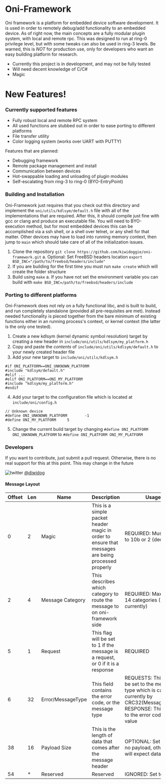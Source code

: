 # Oni-Framework


Oni framework is a platform for embedded device software development. It is used in order to remotely debug/add functionality to an embedded device. As of right now, the main concepts are a fully modular plugin system, with local and remote rpc. This was designed to run at ring-0 privilege level, but with some tweaks can also be used in ring-3 levels. Be warned, this is *NOT* for production use, only for developers who want an easy building platform for research.

  - Currently this project is in development, and may not be fully tested
  - Will need decent knowledge of C/C#
  - Magic

# New Features!

### Currently supported features

  - Fully robust local and remote RPC system
  - All used functions are stubbed out in order to ease porting to different platforms
  - File transfer utility
  - Color logging system (works over UART with PUTTY)

Features that are planned:
  - Debugging framework
  - Remote package management and install
  - Communication between devices
  - Hot-swappable loading and unloading of plugin modules
  - Self-escalating from ring-3 to ring-0 (BYO-EntryPoint)

### Building and Installation

Oni-Framework just requires that you check out this directory and implement the `oni/utils/kdlsym/default.h` file with all of the implementations that are required. After this, it should compile just fine with gcc or clang and produce an executable file. You will need to BYO-execution method, but for most embedded devices this can be accomplished via a ssh shell, or a shell over telnet, or any shell for that matter. Other devices may have to load into running memory context, then jump to `main` which should take care of all of the initialization issues.

1. Clone the repository `git clone https://github.com/kiwidoggie/oni-framework.git`
    a. Optional: Set FreeBSD headers location `export BSD_INC="/path/to/freebsd/headers/include"`
2. If you are building for the first time you must run `make create` which will create the folder structure
3. Build using `make`
    a. If you have not set the environment variable you can build with `make BSD_INC=/path/to/freebsd/headers/include`

### Porting to different platforms
Oni-Framework does not rely on a fully functional libc, and is built to build, and run completely standalone (provided all pre-requisites are met). Instead needed functionality is pieced together from the bare minimum of existing functions either in an running process's context, or kernel context (the latter is the only one tested).

1. Create a new kdlsym (kernel dynamic symbol resolution) target by creating a new header in `include/oni/utils/kdlsym/my_platform.h`
2. Copy and paste the *contents* of `include/oni/utils/kdlsym/default.h` to your newly created header file
3. Add your new target to `include/oni/utils/kdlsym.h`

```
#if ONI_PLATFORM==ONI_UNKNOWN_PLATFORM
#include "kdlsym/default.h"
#elif ...
#elif ONI_PLATFORM==ONI_MY_PLATFORM
#include "kdlsym/my_platform.h"
#endif
```

4. Add your target to the configuration file which is located at `include/oni/config.h`

```
// Unknown device
#define ONI_UNKNOWN_PLATFORM		-1
#define ONI_MY_PLATFORM		5
```

5. Change the current build target by changing 
`#define ONI_PLATFORM ONI_UNKNOWN_PLATFORM` to `#define ONI_PLATFORM ONI_MY_PLATFORM`


### Developers

If you want to contribute, just submit a pull request. Otherwise, there is no real support for this at this point. This may change in the future

![twitter](http://i.imgur.com/tXSoThF.png) [@diwidog](https://twitter.com/diwidog)

#### Message Layout

|Offset	| Len	| Name				| Description   |Usage   |
|-------|-------|-------------------|---|---|
| 0		| 2		| Magic				| This is a simple packet header magic in order to ensure that messages are being processed properly   | REQUIRED: Must be set to 10b or 2 (dec)   |
| 2		| 4		| Message Category  | This describes which category to route the message to on oni-framework side   | REQUIRED: Maximum of 14 categories (5 in use currently)   |
| 5		| 1		| Request			| This flag will be set to 1 if the message is a request, or 0 if it is a response  | REQUIRED   |
| 6		| 32	| Error/MessageType	| This field contains the error code, or the message type  | REQUESTS: This must be set to the message type which is calculated currently by CRC32(MessageName), RESPONSE: This is set to the error code/return value   |
| 38	| 16	| Payload Size		| This is the length of data that comes after the message header  | OPTIONAL: Set to 0 if no payload, otherwise will expect data   |
| 54	| *		| Reserved			| Reserved   | IGNORED: Set to 0   |
